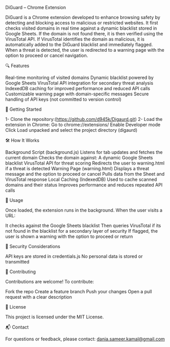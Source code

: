 DiGuard – Chrome Extension

DiGuard is a Chrome extension developed to enhance browsing safety by detecting and blocking access to malicious or restricted websites. It first checks visited domains in real time against a dynamic blacklist stored in Google Sheets. If the domain is not found there, it is then verified using the VirusTotal API. If VirusTotal identifies the domain as malicious, it is automatically added to the DiGuard blacklist and immediately flagged. When a threat is detected, the user is redirected to a warning page with the option to proceed or cancel navigation.

🔍 Features

Real-time monitoring of visited domains
Dynamic blacklist powered by Google Sheets
VirusTotal API integration for secondary threat analysis
IndexedDB caching for improved performance and reduced API calls
Customizable warning page with domain-specific messages
Secure handling of API keys (not committed to version control)

🚀 Getting Started

1- Clone the repository:(https://github.com/d945k/Digaurd.git)
2- Load the extension in Chrome:
Go to chrome://extensions/
Enable Developer mode
Click Load unpacked and select the project directory (digaurd) 

🛠️ How It Works

Background Script (background.js)
Listens for tab updates and fetches the current domain
Checks the domain against:
A dynamic Google Sheets blacklist
VirusTotal API for threat scoring
Redirects the user to warning.html if a threat is detected
Warning Page (warning.html)
Displays a threat message and the option to proceed or cancel
Pulls data from the Sheet and VirusTotal response
Local Caching (IndexedDB)
Used to cache scanned domains and their status
Improves performance and reduces repeated API calls

🧠 Usage

Once loaded, the extension runs in the background. When the user visits a URL:

It checks against the Google Sheets blacklist
Then queries VirusTotal if its not found in the blacklist for a secondary layer of security
If flagged, the user is shown a warning with the option to proceed or return

🔐 Security Considerations

API keys are stored in credentials.js
No personal data is stored or transmitted

🤝 Contributing

Contributions are welcome!
To contribute:

Fork the repo
Create a feature branch
Push your changes
Open a pull request with a clear description

📄 License

This project is licensed under the MIT License.

📬 Contact

For questions or feedback, please contact: dania.sameer.kamal@gmail.com

